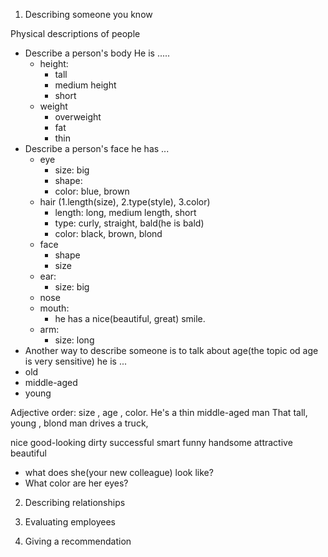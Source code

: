 1. Describing someone you know

Physical descriptions of people

* Describe a person's body
He is .....
  * height: 
    * tall 
    * medium height
    * short
  * weight
    * overweight
    * fat 
    * thin
* Describe a person's face
he has ...
  * eye
    * size: big
    * shape: 
    * color: blue, brown
  * hair (1.length(size), 2.type(style), 3.color)
    * length: long, medium length, short
    * type: curly, straight,  bald(he is bald)
    * color: black, brown, blond  
  * face
    * shape
    * size
  * ear:
    * size: big
  * nose
  * mouth:
    * he has a nice(beautiful, great) smile.
  * arm:
    * size: long 
* Another way to describe someone is to talk about age(the topic od age is very sensitive)
he is ...
 * old 
 * middle-aged
 * young

Adjective order: size , age , color.
He's a thin middle-aged man
That tall, young , blond man drives a truck,

nice good-looking dirty successful smart funny handsome attractive beautiful

* what does she(your new colleague) look like?
* What color are her eyes?



2. Describing relationships

3. Evaluating employees

4. Giving a recommendation
